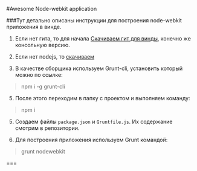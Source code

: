 #Awesome Node-webkit application

###Тут детально описаны инструкции для построения node-webkit приложения в винде.

1. Если нет гита, то для начала [Скачиваем гит для винды](https://msysgit.github.io/), конечно же консольную версию.

2. Если нет nodejs, то [скачиваем](http://nodejs.org/)

3. В качестве сборщика используем Grunt-cli, установить который можно по ссылке: 
>npm i -g grunt-cli

5. После этого переходим в папку с проектом и выполняем команду: 
>npm i

5. Создаем файлы ```package.json``` и ```Gruntfile.js```. Их содержание смотрим в репозитории.

6. Для построения приложения используем Grunt командой:
>grunt nodewebkit

===
